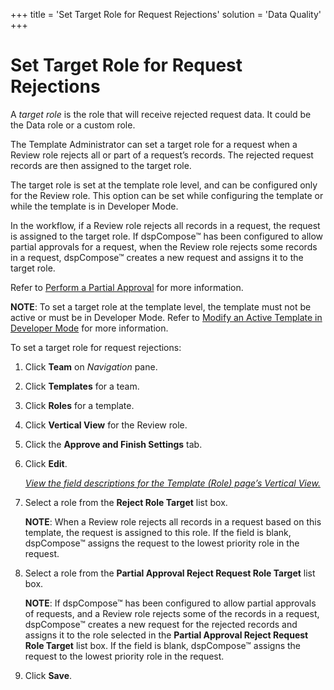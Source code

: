 +++
title = 'Set Target Role for Request Rejections'
solution = 'Data Quality'
+++

# Set Target Role for Request Rejections

A *target role* is the role that will receive rejected request data. It
could be the Data role or a custom role.

The Template Administrator can set a target role for a request when a
Review role rejects all or part of a request’s records. The rejected
request records are then assigned to the target role.

The target role is set at the template role level, and can be configured
only for the Review role. This option can be set while configuring the
template or while the template is in Developer Mode.

In the workflow, if a Review role rejects all records in a request, the
request is assigned to the target role. If dspCompose™ has been
configured to allow partial approvals for a request, when the Review
role rejects some records in a request, dspCompose™ creates a new
request and assigns it to the target role.

Refer to [Perform a Partial
Approval](Review_Request_Data.htm#Perform_a_Partial_Approval) for more
information.

**NOTE**: To set a target role at the template level, the template must
not be active or must be in Developer Mode. Refer to [Modify an Active
Template in Developer
Mode](Modify_an_Active_Template_in_Developer_Mode.htm) for more
information.

To set a target role for request rejections:

1.  Click **Team** on *Navigation
    <span style="font-style: normal;">pane</span>*.

2.  Click **Templates** for a team.

3.  Click **Roles** for a template.

4.  Click **Vertical View** for the Review role.

5.  Click the **Approve and Finish Settings** tab.

6.  Click **Edit**.
    
    *[View the field descriptions for the Template (Role) page’s
    Vertical
    View.](../Page_Desc/Template_Role_H.htm#Template_Role_V_All_Tabs)*

7.  Select a role from the **Reject Role Target** list box.
    
    **NOTE**: When a Review role rejects all records in a request based
    on this template, the request is assigned to this role. If the field
    is blank, dspCompose™ assigns the request to the lowest priority
    role in the request.

8.  Select a role from the **Partial Approval Reject Request Role
    Target** list box.
    
    **NOTE**: If dspCompose™ has been configured to allow partial
    approvals of requests, and a Review role rejects some of the records
    in a request, dspCompose™ creates a new request for the rejected
    records and assigns it to the role selected in the **Partial
    Approval Reject Request Role Target** list box. If the field is
    blank, dspCompose™ assigns the request to the lowest priority role
    in the request.

9.  Click **Save**.
